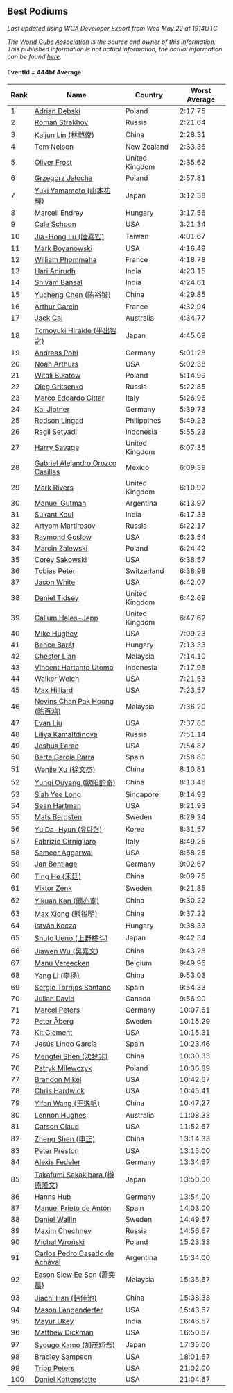 ## Best Podiums

*Last updated using WCA Developer Export from Wed May 22 at 1914UTC*

*The [World Cube Association](https://www.worldcubeassociation.org) is the source and owner of this information. This published information is not actual information, the actual information can be found [here](https://www.worldcubeassociation.org/results).*

#### EventId = 444bf Average

|Rank|Name|Country|Worst Average|  
|--|--|--|--|  
|1|[Adrian Dębski](https://www.worldcubeassociation.org/persons/2017DEBS01)|Poland|2:17.75|  
|2|[Roman Strakhov](https://www.worldcubeassociation.org/persons/2012STRA02)|Russia|2:21.64|  
|3|[Kaijun Lin (林恺俊)](https://www.worldcubeassociation.org/persons/2013LINK01)|China|2:28.31|  
|4|[Tom Nelson](https://www.worldcubeassociation.org/persons/2013NELS01)|New Zealand|2:33.36|  
|5|[Oliver Frost](https://www.worldcubeassociation.org/persons/2012FROS01)|United Kingdom|2:35.62|  
|6|[Grzegorz Jałocha](https://www.worldcubeassociation.org/persons/2012JALO01)|Poland|2:57.81|  
|7|[Yuki Yamamoto (山本祐輝)](https://www.worldcubeassociation.org/persons/2010YAMA04)|Japan|3:12.38|  
|8|[Marcell Endrey](https://www.worldcubeassociation.org/persons/2007ENDR01)|Hungary|3:17.56|  
|9|[Cale Schoon](https://www.worldcubeassociation.org/persons/2014SCHO02)|USA|3:21.34|  
|10|[Jia-Hong Lu (陸嘉宏)](https://www.worldcubeassociation.org/persons/2007LUJI01)|Taiwan|4:01.67|  
|11|[Mark Boyanowski](https://www.worldcubeassociation.org/persons/2014BOYA01)|USA|4:16.49|  
|12|[William Phommaha](https://www.worldcubeassociation.org/persons/2015PHOM01)|France|4:18.78|  
|13|[Hari Anirudh](https://www.worldcubeassociation.org/persons/2013ANIR01)|India|4:23.15|  
|14|[Shivam Bansal](https://www.worldcubeassociation.org/persons/2011BANS02)|India|4:24.61|  
|15|[Yucheng Chen (陈裕铖)](https://www.worldcubeassociation.org/persons/2015CHEN49)|China|4:29.85|  
|16|[Arthur Garcin](https://www.worldcubeassociation.org/persons/2014GARC27)|France|4:32.94|  
|17|[Jack Cai](https://www.worldcubeassociation.org/persons/2014CAIJ02)|Australia|4:34.77|  
|18|[Tomoyuki Hiraide (平出智之)](https://www.worldcubeassociation.org/persons/2012HIRA01)|Japan|4:45.69|  
|19|[Andreas Pohl](https://www.worldcubeassociation.org/persons/2012POHL01)|Germany|5:01.28|  
|20|[Noah Arthurs](https://www.worldcubeassociation.org/persons/2012ARTH01)|USA|5:02.38|  
|21|[Witali Bułatow](https://www.worldcubeassociation.org/persons/2015BUAT01)|Poland|5:14.99|  
|22|[Oleg Gritsenko](https://www.worldcubeassociation.org/persons/2011GRIT01)|Russia|5:22.85|  
|23|[Marco Edoardo Cittar](https://www.worldcubeassociation.org/persons/2015CITT01)|Italy|5:26.96|  
|24|[Kai Jiptner](https://www.worldcubeassociation.org/persons/2007JIPT01)|Germany|5:39.73|  
|25|[Rodson Lingad](https://www.worldcubeassociation.org/persons/2011LING02)|Philippines|5:49.23|  
|26|[Ragil Setyadi](https://www.worldcubeassociation.org/persons/2011SETY02)|Indonesia|5:55.23|  
|27|[Harry Savage](https://www.worldcubeassociation.org/persons/2013SAVA01)|United Kingdom|6:07.35|  
|28|[Gabriel Alejandro Orozco Casillas](https://www.worldcubeassociation.org/persons/2008CASI01)|Mexico|6:09.39|  
|29|[Mark Rivers](https://www.worldcubeassociation.org/persons/2015RIVE05)|United Kingdom|6:10.92|  
|30|[Manuel Gutman](https://www.worldcubeassociation.org/persons/2017GUTM01)|Argentina|6:13.97|  
|31|[Sukant Koul](https://www.worldcubeassociation.org/persons/2014KOUL01)|India|6:17.33|  
|32|[Artyom Martirosov](https://www.worldcubeassociation.org/persons/2016MART29)|Russia|6:22.17|  
|33|[Raymond Goslow](https://www.worldcubeassociation.org/persons/2014GOSL01)|USA|6:23.54|  
|34|[Marcin Zalewski](https://www.worldcubeassociation.org/persons/2011ZALE02)|Poland|6:24.42|  
|35|[Corey Sakowski](https://www.worldcubeassociation.org/persons/2011SAKO01)|USA|6:38.57|  
|36|[Tobias Peter](https://www.worldcubeassociation.org/persons/2014PETE03)|Switzerland|6:38.98|  
|37|[Jason White](https://www.worldcubeassociation.org/persons/2016WHIT16)|USA|6:42.07|  
|38|[Daniel Tidsey](https://www.worldcubeassociation.org/persons/2016TIDS01)|United Kingdom|6:42.69|  
|39|[Callum Hales-Jepp](https://www.worldcubeassociation.org/persons/2012HALE01)|United Kingdom|6:47.62|  
|40|[Mike Hughey](https://www.worldcubeassociation.org/persons/2007HUGH01)|USA|7:09.23|  
|41|[Bence Barát](https://www.worldcubeassociation.org/persons/2008BARA01)|Hungary|7:13.33|  
|42|[Chester Lian](https://www.worldcubeassociation.org/persons/2009LIAN03)|Malaysia|7:14.10|  
|43|[Vincent Hartanto Utomo](https://www.worldcubeassociation.org/persons/2010UTOM01)|Indonesia|7:17.96|  
|44|[Walker Welch](https://www.worldcubeassociation.org/persons/2011WELC01)|USA|7:21.53|  
|45|[Max Hilliard](https://www.worldcubeassociation.org/persons/2015HILL09)|USA|7:23.57|  
|46|[Nevins Chan Pak Hoong (陈百鸿)](https://www.worldcubeassociation.org/persons/2010CHAN20)|Malaysia|7:36.20|  
|47|[Evan Liu](https://www.worldcubeassociation.org/persons/2009LIUE01)|USA|7:37.80|  
|48|[Liliya Kamaltdinova](https://www.worldcubeassociation.org/persons/2012KAMA01)|Russia|7:51.14|  
|49|[Joshua Feran](https://www.worldcubeassociation.org/persons/2011FERA01)|USA|7:54.87|  
|50|[Berta García Parra](https://www.worldcubeassociation.org/persons/2014PARR02)|Spain|7:58.80|  
|51|[Wenjie Xu (徐文杰)](https://www.worldcubeassociation.org/persons/2016XUWE02)|China|8:10.81|  
|52|[Yunqi Ouyang (欧阳韵奇)](https://www.worldcubeassociation.org/persons/2007YUNQ01)|China|8:13.46|  
|53|[Siah Yee Long](https://www.worldcubeassociation.org/persons/2015LONG01)|Singapore|8:14.93|  
|54|[Sean Hartman](https://www.worldcubeassociation.org/persons/2016HART02)|USA|8:21.93|  
|55|[Mats Bergsten](https://www.worldcubeassociation.org/persons/2008BERG04)|Sweden|8:29.24|  
|56|[Yu Da-Hyun (유다현)](https://www.worldcubeassociation.org/persons/2008YUDA01)|Korea|8:31.57|  
|57|[Fabrizio Cirnigliaro](https://www.worldcubeassociation.org/persons/2008CIRN01)|Italy|8:49.25|  
|58|[Sameer Aggarwal](https://www.worldcubeassociation.org/persons/2017AGGA01)|USA|8:58.25|  
|59|[Jan Bentlage](https://www.worldcubeassociation.org/persons/2010BENT01)|Germany|9:02.67|  
|60|[Ting He (禾廷)](https://www.worldcubeassociation.org/persons/2015HETI01)|China|9:09.75|  
|61|[Viktor Zenk](https://www.worldcubeassociation.org/persons/2016ZENK01)|Sweden|9:21.85|  
|62|[Yikuan Kan (阚亦宽)](https://www.worldcubeassociation.org/persons/2015KANY01)|China|9:30.22|  
|63|[Max Xiong (熊锐明)](https://www.worldcubeassociation.org/persons/2015XION03)|China|9:37.22|  
|64|[István Kocza](https://www.worldcubeassociation.org/persons/2005KOCZ01)|Hungary|9:38.33|  
|65|[Shuto Ueno (上野柊斗)](https://www.worldcubeassociation.org/persons/2008UENO01)|Japan|9:42.54|  
|66|[Jiawen Wu (吴嘉文)](https://www.worldcubeassociation.org/persons/2010WUJI01)|China|9:43.28|  
|67|[Manu Vereecken](https://www.worldcubeassociation.org/persons/2010VERE01)|Belgium|9:49.96|  
|68|[Yang Li (李扬)](https://www.worldcubeassociation.org/persons/2012LIYA01)|China|9:53.03|  
|69|[Sergio Torrijos Santano](https://www.worldcubeassociation.org/persons/2013SANT13)|Spain|9:54.33|  
|70|[Julian David](https://www.worldcubeassociation.org/persons/2010DAVI06)|Canada|9:56.90|  
|71|[Marcel Peters](https://www.worldcubeassociation.org/persons/2012PETE03)|Germany|10:07.61|  
|72|[Peter Åberg](https://www.worldcubeassociation.org/persons/2013ABER01)|Sweden|10:15.29|  
|73|[Kit Clement](https://www.worldcubeassociation.org/persons/2008CLEM01)|USA|10:15.31|  
|74|[Jesús Lindo García](https://www.worldcubeassociation.org/persons/2013GARC08)|Spain|10:23.46|  
|75|[Mengfei Shen (沈梦非)](https://www.worldcubeassociation.org/persons/2018SHEN07)|China|10:30.33|  
|76|[Patryk Milewczyk](https://www.worldcubeassociation.org/persons/2014MILE01)|Poland|10:36.89|  
|77|[Brandon Mikel](https://www.worldcubeassociation.org/persons/2011MIKE01)|USA|10:42.67|  
|78|[Chris Hardwick](https://www.worldcubeassociation.org/persons/2003HARD01)|USA|10:45.41|  
|79|[Yifan Wang (王逸帆)](https://www.worldcubeassociation.org/persons/2017WANY29)|China|10:47.27|  
|80|[Lennon Hughes](https://www.worldcubeassociation.org/persons/2017HUGH04)|Australia|11:08.33|  
|81|[Carson Claud](https://www.worldcubeassociation.org/persons/2015CLAU02)|USA|11:52.67|  
|82|[Zheng Shen (申正)](https://www.worldcubeassociation.org/persons/2017SHEN06)|China|13:14.33|  
|83|[Peter Preston](https://www.worldcubeassociation.org/persons/2017PRES02)|USA|13:15.00|  
|84|[Alexis Fedeler](https://www.worldcubeassociation.org/persons/2015FEDE01)|Germany|13:34.67|  
|85|[Takafumi Sakakibara (榊原隆文)](https://www.worldcubeassociation.org/persons/2017SAKA04)|Japan|13:50.00|  
|86|[Hanns Hub](https://www.worldcubeassociation.org/persons/2013HUBH01)|Germany|13:54.00|  
|87|[Manuel Prieto de Antón](https://www.worldcubeassociation.org/persons/2015ANTO04)|Spain|14:03.00|  
|88|[Daniel Wallin](https://www.worldcubeassociation.org/persons/2013WALL03)|Sweden|14:49.67|  
|89|[Maxim Chechnev](https://www.worldcubeassociation.org/persons/2011CHEC01)|Russia|14:56.67|  
|90|[Michał Wroński](https://www.worldcubeassociation.org/persons/2015WRON01)|Poland|15:23.33|  
|91|[Carlos Pedro Casado de Achával](https://www.worldcubeassociation.org/persons/2012ACHA01)|Argentina|15:34.00|  
|92|[Eason Siew Ee Son (蕭奕晨)](https://www.worldcubeassociation.org/persons/2009SIEW02)|Malaysia|15:35.67|  
|93|[Jiachi Han (韩佳池)](https://www.worldcubeassociation.org/persons/2014HANJ02)|China|15:38.33|  
|94|[Mason Langenderfer](https://www.worldcubeassociation.org/persons/2013LANG03)|USA|15:43.67|  
|95|[Mayur Ukey](https://www.worldcubeassociation.org/persons/2014UKEY01)|India|16:46.67|  
|96|[Matthew Dickman](https://www.worldcubeassociation.org/persons/2013DICK01)|USA|16:50.67|  
|97|[Syougo Kamo (加茂翔吾)](https://www.worldcubeassociation.org/persons/2015KAMO01)|Japan|17:35.00|  
|98|[Bradley Sampson](https://www.worldcubeassociation.org/persons/2008SAMP01)|USA|18:01.67|  
|99|[Tripp Peters](https://www.worldcubeassociation.org/persons/2017PETE04)|USA|21:02.00|  
|100|[Daniel Kottenstette](https://www.worldcubeassociation.org/persons/2012KOTT01)|USA|21:04.67|  
